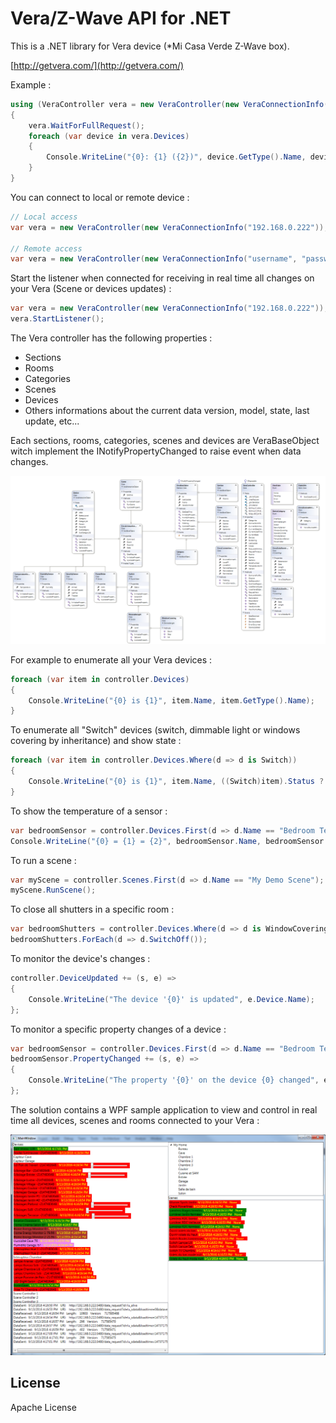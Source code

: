 # Vera/Z-Wave API for .NET

This is a .NET library for Vera device (*Mi Casa Verde Z-Wave box).

[http://getvera.com/](http://getvera.com/)

Example :

```csharp
using (VeraController vera = new VeraController(new VeraConnectionInfo("192.168.0.222"))) 
{
    vera.WaitForFullRequest();
    foreach (var device in vera.Devices)
    {
        Console.WriteLine("{0}: {1} ({2})", device.GetType().Name, device.Name, device.Room?.Name ?? "No room");
    }
}
```

You can connect to local or remote device :

```csharp
// Local access
var vera = new VeraController(new VeraConnectionInfo("192.168.0.222"));

// Remote access
var vera = new VeraController(new VeraConnectionInfo("username", "password", "S/N");
```

Start the listener when connected for receiving in real time all changes on your Vera (Scene or devices updates) :

```csharp
var vera = new VeraController(new VeraConnectionInfo("192.168.0.222"));
vera.StartListener();
```

The Vera controller has the following properties :
- Sections
- Rooms
- Categories
- Scenes
- Devices
- Others informations about the current data version, model, state, last update, etc...

Each sections, rooms, categories, scenes and devices are VeraBaseObject witch implement the INotifyPropertyChanged to raise event when data changes.

![ClassDiagram](Images/ClassDiagram.png)

For example to enumerate all your Vera devices :

```csharp
foreach (var item in controller.Devices)
{
    Console.WriteLine("{0} is {1}", item.Name, item.GetType().Name);
}
```

To enumerate all "Switch" devices (switch, dimmable light or windows covering by inheritance) and show state :

```csharp
foreach (var item in controller.Devices.Where(d => d is Switch))
{
    Console.WriteLine("{0} is {1}", item.Name, ((Switch)item).Status ? "ON" : "OFF");
}
```

To show the temperature of a sensor :

```csharp
var bedroomSensor = controller.Devices.First(d => d.Name == "Bedroom Temperature Sensor");
Console.WriteLine("{0} = {1} = {2}", bedroomSensor.Name, bedroomSensor.Temperature, controller.TemperatureUnit);
```

To run a scene :

```csharp
var myScene = controller.Scenes.First(d => d.Name == "My Demo Scene");
myScene.RunScene();
```

To close all shutters in a specific room :

```csharp
var bedroomShutters = controller.Devices.Where(d => d is WindowCovering && d.Room.Name == "Bedroom").ToList();
bedroomShutters.ForEach(d => d.SwitchOff());
```

To monitor the device's changes :

```csharp
controller.DeviceUpdated += (s, e) =>
{
    Console.WriteLine("The device '{0}' is updated", e.Device.Name);
};
```

To monitor a specific property changes of a device :
```csharp
var bedroomSensor = controller.Devices.First(d => d.Name == "Bedroom Temperature Sensor");
bedroomSensor.PropertyChanged += (s, e) =>
{
    Console.WriteLine("The property '{0}' on the device {0} changed", e.PropertyName, bedroomSensor.Name);
};
```

The solution contains a WPF sample application to view and control in real time all devices, scenes and rooms connected to your Vera :

![WpfConsoleTest](Images/WpfConsoleTest.png)


License
----

Apache License
